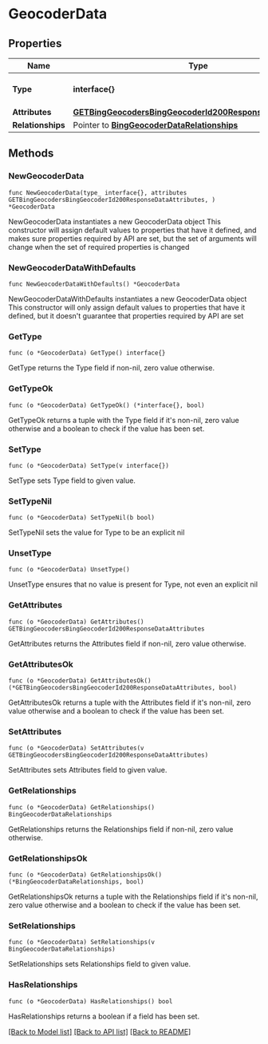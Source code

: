 # GeocoderData

## Properties

Name | Type | Description | Notes
------------ | ------------- | ------------- | -------------
**Type** | **interface{}** | The resource&#39;s type | 
**Attributes** | [**GETBingGeocodersBingGeocoderId200ResponseDataAttributes**](GETBingGeocodersBingGeocoderId200ResponseDataAttributes.md) |  | 
**Relationships** | Pointer to [**BingGeocoderDataRelationships**](BingGeocoderDataRelationships.md) |  | [optional] 

## Methods

### NewGeocoderData

`func NewGeocoderData(type_ interface{}, attributes GETBingGeocodersBingGeocoderId200ResponseDataAttributes, ) *GeocoderData`

NewGeocoderData instantiates a new GeocoderData object
This constructor will assign default values to properties that have it defined,
and makes sure properties required by API are set, but the set of arguments
will change when the set of required properties is changed

### NewGeocoderDataWithDefaults

`func NewGeocoderDataWithDefaults() *GeocoderData`

NewGeocoderDataWithDefaults instantiates a new GeocoderData object
This constructor will only assign default values to properties that have it defined,
but it doesn't guarantee that properties required by API are set

### GetType

`func (o *GeocoderData) GetType() interface{}`

GetType returns the Type field if non-nil, zero value otherwise.

### GetTypeOk

`func (o *GeocoderData) GetTypeOk() (*interface{}, bool)`

GetTypeOk returns a tuple with the Type field if it's non-nil, zero value otherwise
and a boolean to check if the value has been set.

### SetType

`func (o *GeocoderData) SetType(v interface{})`

SetType sets Type field to given value.


### SetTypeNil

`func (o *GeocoderData) SetTypeNil(b bool)`

 SetTypeNil sets the value for Type to be an explicit nil

### UnsetType
`func (o *GeocoderData) UnsetType()`

UnsetType ensures that no value is present for Type, not even an explicit nil
### GetAttributes

`func (o *GeocoderData) GetAttributes() GETBingGeocodersBingGeocoderId200ResponseDataAttributes`

GetAttributes returns the Attributes field if non-nil, zero value otherwise.

### GetAttributesOk

`func (o *GeocoderData) GetAttributesOk() (*GETBingGeocodersBingGeocoderId200ResponseDataAttributes, bool)`

GetAttributesOk returns a tuple with the Attributes field if it's non-nil, zero value otherwise
and a boolean to check if the value has been set.

### SetAttributes

`func (o *GeocoderData) SetAttributes(v GETBingGeocodersBingGeocoderId200ResponseDataAttributes)`

SetAttributes sets Attributes field to given value.


### GetRelationships

`func (o *GeocoderData) GetRelationships() BingGeocoderDataRelationships`

GetRelationships returns the Relationships field if non-nil, zero value otherwise.

### GetRelationshipsOk

`func (o *GeocoderData) GetRelationshipsOk() (*BingGeocoderDataRelationships, bool)`

GetRelationshipsOk returns a tuple with the Relationships field if it's non-nil, zero value otherwise
and a boolean to check if the value has been set.

### SetRelationships

`func (o *GeocoderData) SetRelationships(v BingGeocoderDataRelationships)`

SetRelationships sets Relationships field to given value.

### HasRelationships

`func (o *GeocoderData) HasRelationships() bool`

HasRelationships returns a boolean if a field has been set.


[[Back to Model list]](../README.md#documentation-for-models) [[Back to API list]](../README.md#documentation-for-api-endpoints) [[Back to README]](../README.md)


